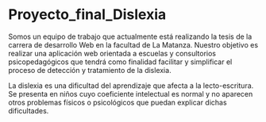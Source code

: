 # Proyecto_final_Dislexia
Somos un equipo de trabajo que actualmente está realizando la tesis de la carrera de desarrollo Web en la facultad de La Matanza.
Nuestro objetivo es realizar una aplicación web orientada a escuelas y consultorios psicopedagógicos que tendrá como finalidad
facilitar y simplificar el proceso de detección y tratamiento de la dislexia.

La dislexia es una dificultad del aprendizaje que afecta a la lecto-escritura. Se presenta en niños cuyo coeficiente intelectual
es normal y no aparecen otros problemas físicos o psicológicos que puedan explicar dichas dificultades.  
